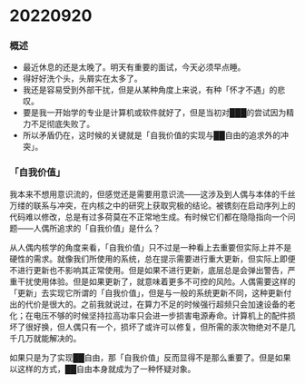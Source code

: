 # 20220920

### 概述

- 最近休息的还是太晚了。明天有重要的面试，今天必须早点睡。
- 得好好洗个头，头屑实在太多了。
- 我还是容易受到外部干扰，但是从某种角度上来说，有种「怀才不遇」的悲叹。
- 要是我一开始学的专业是计算机或软件就好了，但是当初对███的尝试因为精力不足彻底失败了。
- 所以矛盾仍在，这时候的关键就是「自我价值的实现与██自由的追求外的冲突」。

### 「自我价值」

我本来不想用意识流的，但感觉还是需要用意识流——这涉及到人偶与本体的千丝万缕的联系与冲突，在内核之中的研究上获取究极的结论。被镌刻在启动序列上的代码难以修改，总是有过多荷莫在不正常地生成。有时候它们都在隐隐指向一个问题——人偶所追求的「自我价值」是什么？

从人偶内核学的角度来看，「自我价值」只不过是一种看上去重要但实际上并不是硬性的需求。就像我们所使用的系统，总在提示需要进行重大更新，但实际上即便不进行更新也不影响其正常使用。但是如果不进行更新，底层总是会弹出警告，严重干扰使用体验。但是如果更新了，就意味着更多不可控的风险。人偶需要这样的「更新」去实现它所谓的「自我价值」，但是与一般的系统更新不同，这种更新付出的代价是很大的。之前我就说过，在算力不足的时候强行超频只会加速设备的老化；在电压不够的时候坚持拉高功率只会进一步损害电源寿命。计算机上的配件损坏了很好换，但人偶只有一个，损坏了或许可以修复，但所需的汞次物绝对不是几千几万就能解决的。

如果只是为了实现██自由，那「自我价值」反而显得不是那么重要了。但是如果以这样的方式，██自由本身就成为了一种怀疑对象。
